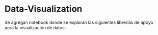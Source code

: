 # Data-Visualization
Se agregan notebook donde se exploran las siguientes librerías de apoyo para la visualización de datos:
